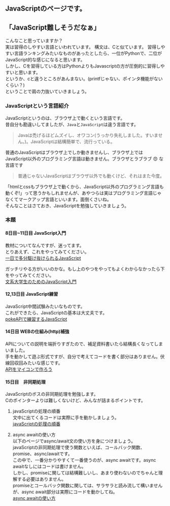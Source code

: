 ## JavaScriptのページです。

## 「JavaScript難しそうだなぁ」
こんなこと思っていますか？  
実は習得のしやすい言語といわれています。 構文は、Cと似ています。
習得しやすい言語ランキングみたいなものがあったとしたら、一位がPythonで、二位がJavaScript的な感じになると思います。  
しかし、Cを習得している方はPythonよりもJavascriptの方が圧倒的に習得しやすいと思います。  
というか、cと違うところがあんまない。(printfじゃない、ポインタ機能がないくらい？)  
ということで肩の力抜いていきましょう。  

### JavaScriptという言語紹介
JavaScriptというのは、ブラウザ上で動くという言語です。  
昔自分も勘違いしてましたが、`Java`と`JavaScript`は違う言語です。  
> Javaは禿げるほどムズイし、オワコン(うっかり失礼しました。すいません。)。JavaScriptは結構簡単で、流行っている。

普通のJavaScriptはブラウザ上でしか動きませんし、ブラウザ上ではJavaScript以外のプログラミング言語は動きません。ブラウザとラブラブ 😍 な言語です  
> 普通じゃないJavaScriptはブラウザ以外でも動くけど、それはまた今度。 
 
「htmlとcssもブラウザ上で動くから、JavaScript以外のプログラミング言語も動くぞ!」って思うかもしれませんが、あやつらは実はプログラミング言語じゃなくてマークアップ言語といいます。面倒くさいね。  
そんなことはさておき、JavaScriptを勉強していきましょう。

### 本題
#### 8日目~11日目 JavaScript入門
教材についてなんですが、迷ってます。  
とりあえず、これをやってみてください。  
[一日で多分駆け抜けられるJavaScript](https://github.com/ZDK-UTsukuba/ipc-web-training-2024/tree/master/phase2/handouts)  

ガッチリやる方がいいのかな。もし上のやつをやってもよくわからなかったら下をやってみてください。  
[文系大学生のためのJavaScript入門](https://zenn.dev/ojk/books/intro-to-javascript)

#### 12,13日目 JavaScript練習
JavaScript中間試験みたいなものです。  
これができたら、JavaScriptの基本は大丈夫です。  
[pokeAPIで練習するJavaScript](./pokeAPI)  

#### 14日目 WEBの仕組み(http)補強
APIについての説明を端折りすぎたので、補足資料書いたら結構長くなってしまいました。  
手を動かして遊ぶ形式ですが、自分で考えてコードを書く部分はありません。伏線回収回みたいな感じです。  
[APIをマイコンで作ろう](./pokeAPI_supplyment)

#### 15日目　非同期処理
JavaScriptのボスの非同期処理を勉強します。  
Cのポインターよりは難しくないけど、みんなが詰まるポイントです。  

1. javaScriptの処理の順番  
文中に出てくるコードは実際に手を動かしましょう。  
[javaScriptの処理の順番](https://samehack.com/javascript-asynchronous/)  

2. async awaitの使い方  
以下のページでasync/await文の使い方を身につけましょう。  
javaScriptの非同期処理で使う関数といえば、コールバック関数、promise、async/awaitです。  
この中で、一番分かりやすくて一番使うのが、async awaitです。async awaitなしにはコードは書けません。  
しかし、promiseに関しては結構難しいし、あまり使わないのでちゃんと理解する必要はありません。  
promiseとコールバック関数に関しては、サラサラと読み流して構いませんが、async await部分は実際にコードを動かしてね。   
[async awaitの使い方](https://www.otwo.jp/blog/asynchronous-processing/)